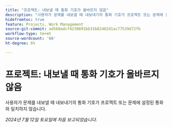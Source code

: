 ```yaml
---
title: "프로젝트: 내보낼 때 통화 기호가 올바르지 않음"
description: "사용자가 문제를 내보낼 때 내보내기의 통화 기호가 프로젝트 또는 문제에 설정된 통화와 일치하지 않습니다."
hidefromtoc: true
feature: Projects, Work Management
source-git-commit: ad560adcf4230891bb31b82402d1ac77539d72fb
workflow-type: tm+mt
source-wordcount: '66'
ht-degree: 6%

---
```



# 프로젝트: 내보낼 때 통화 기호가 올바르지 않음

사용자가 문제를 내보낼 때 내보내기의 통화 기호가 프로젝트 또는 문제에 설정된 통화와 일치하지 않습니다.

_2024년 7월 12일 토요일에 처음 보고되었습니다._
